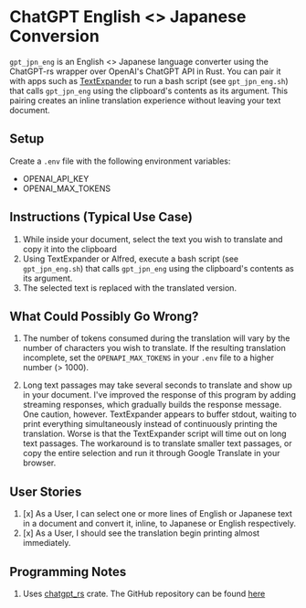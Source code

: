 # ChatGPT English <> Japanese Conversion

`gpt_jpn_eng` is an English <> Japanese language converter using the ChatGPT-rs wrapper 
over OpenAI's ChatGPT API in Rust. You can pair it with apps such as [TextExpander](https://textexpander.com/blog/what-is-textexpander)
to run a bash script (see `gpt_jpn_eng.sh`) that calls `gpt_jpn_eng` using the clipboard's contents 
as its argument. This pairing creates an inline translation experience without leaving your text document.

## Setup
Create a `.env` file with the following environment variables:
- OPENAI_API_KEY
- OPENAI_MAX_TOKENS

## Instructions (Typical Use Case)
1. While inside your document, select the text you wish to translate and copy it into the clipboard
2. Using TextExpander or Alfred, execute a bash script (see `gpt_jpn_eng.sh`) that calls `gpt_jpn_eng` 
using the clipboard's contents as its argument.  
3. The selected text is replaced with the translated version.

## What Could Possibly Go Wrong?
1. The number of tokens consumed during the translation will vary by the number of characters you wish
to translate.  If the resulting translation incomplete, set the
`OPENAPI_MAX_TOKENS` in your `.env` file to a higher number (> 1000).

2. Long text passages may take several seconds to translate and show up in your document.  I've 
improved the response of this program by adding streaming responses, which gradually builds the response message.
One caution, however. TextExpander appears to buffer stdout, waiting to print everything simultaneously
instead of continuously printing the translation. Worse is that the TextExpander script will time out on long
text passages. The workaround is to translate smaller text passages, or copy the entire selection and run it 
through Google Translate in your browser.

## User Stories
1. [x]  As a User, I can select one or more lines of English or Japanese text in a document and convert it, 
inline, to Japanese or English respectively.
2. [x]  As a User, I should see the translation begin printing almost immediately.

## Programming Notes
1. Uses [chatgpt_rs](https://docs.rs/chatgpt_rs/1.2.1/chatgpt/index.html) crate. The GitHub repository can be
found [here](https://github.com/Maxuss/chatgpt_rs)
